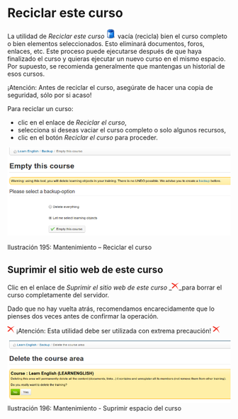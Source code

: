# Reciclar este curso

La utilidad de _Reciclar este curso_ ![](../../.gitbook/assets/graphics334%20%284%29.gif) vacía \(recicla\) bien el curso completo o bien elementos seleccionados. Esto eliminará documentos, foros, enlaces, etc. Este proceso puede ejecutarse después de que haya finalizado el curso y quieras ejecutar un nuevo curso en el mismo espacio. Por supuesto, se recomienda generalmente que mantengas un historial de esos cursos.

¡Atención: Antes de reciclar el curso, asegúrate de hacer una copia de seguridad, sólo por si acaso!

Para reciclar un curso:

* clic en el enlace de _Reciclar el curso_,
* selecciona si deseas vaciar el curso completo o solo algunos recursos,
* clic en el botón _Reciclar el curso_ para proceder.

![](../../.gitbook/assets/images252%20%284%29.png)

Ilustración 195: Mantenimiento – Reciclar el curso

## Suprimir el sitio web de este curso <a id="suprimir-el-sitio-web-de-este-curso"></a>

Clic en el enlace de _Suprimir el sitio web de este curso_ \_![](../../.gitbook/assets/graphics335%20%284%29.gif)\_para borrar el curso completamente del servidor.

Dado que no hay vuelta atrás, recomendamos encarecidamente que lo pienses dos veces antes de confirmar la operación.

![](../../.gitbook/assets/graphics336%20%284%29.gif) ¡Atención: Esta utilidad debe ser utilizada con extrema precaución! ![](../../.gitbook/assets/graphics337%20%284%29.gif)

![](../../.gitbook/assets/images253%20%284%29.png)Ilustración 196: Mantenimiento - Suprimir espacio del curso

